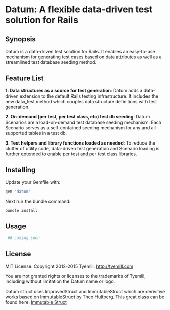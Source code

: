 # Datum: A flexible data-driven test solution for Rails

## Synopsis
Datum is a data-driven test solution for Rails. It enables an easy-to-use mechanism for generating test cases based on data attributes as well as a streamlined test database seeding method.

## Feature List

**1. Data structures as a source for test generation**: Datum adds a data-driven extension to the default Rails testing infrastructure. It includes the new data_test method which couples data structure definitions with test generation.

**2. On-demand (per test, per test class, etc) test db seeding**: Datum Scenarios are a load-on-demand test database seeding mechanism. Each Scenario serves as a self-contained seeding mechanism for any and all supported tables in a test db.

**3. Test helpers and library functions loaded as needed**: To reduce the clutter of utility code, data-driven test generation and Scenario loading is further extended to enable per test and per test class libraries.

## Installing
Update your Gemfile with:

```ruby
gem 'datum'
```

Next run the bundle command:

```console
bundle install
```

## Usage

```ruby
 ## coming soon
```





## License

MIT License. Copyright 2012-2015 Tyemill. http://tyemill.com

You are not granted rights or licenses to the trademarks of Tyemill, including without limitation the Datum name or logo.

Datum struct uses ImprovedStruct and ImmutableStruct which are derivitive works based on ImmutableStruct by Theo Hultberg. This great class can be found here: [Immutable Struct](https://github.com/iconara/immutable_struct)